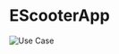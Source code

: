 # EScooterApp
 
![Use Case](https://www.plantuml.com/plantuml/png/LOzBQiGm40NtEiLREWld05u4to4dQEIEBVIHQBKWPfYxZupnV9P55O_kkIg9jXXCu3-5PeXRDyNYXAswd4prBXKIYYXaFQtygtjW7DgGrIomhMgEB1S65cyEJsdjfTtO-jmKDuDdYt74S9alWpV0zm-6Gdlar662IpQqXOzcur1E_wedyBzoMkhdIDy_3xcRkTl-uGC0 "Use Case")